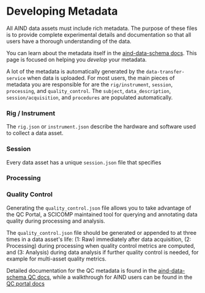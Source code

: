 # Developing Metadata

All AIND data assets must include rich metadata. The purpose of these files is to provide complete experimental details and documentation so that all users have a thorough understanding of the data.

You can learn about the metadata itself in the [aind-data-schema docs](https://aind-data-schema.readthedocs.io/en/latest/). This page is focused on helping you *develop* your metadata.

A lot of the metadata is automatically generated by the `data-transfer-service` when data is uploaded. For most users, the main pieces of metadata you are responsible for are the `rig/instrument`, `session`, `processing`, and `quality_control`. The `subject`, `data_description`, `session/acquisition`, and `procedures` are populated automatically.

### Rig / Instrument

The `rig.json` or `instrument.json` describe the hardware and software used to collect a data asset. 

### Session

Every data asset has a unique `session.json` file that specifies 

### Processing

### Quality Control

Generating the `quality_control.json` file allows you to take advantage of the QC Portal, a SCICOMP maintained tool for querying and annotating data quality during processing and analysis.

The `quality_control.json` file should be generated or appended to at three times in a data asset's life: (1: Raw) immediately after data acquisition, (2: Processing) during processing when quality control metrics are computed, and (3: Analysis) during data analysis if further quality control is needed, for example for multi-asset quality metrics.

Detailed documentation for the QC metadata is found in the [aind-data-schema QC docs](https://aind-data-schema.readthedocs.io/en/latest/quality_control.html), while a walkthrough for AIND users can be found in the [QC portal docs](https://github.com/AllenNeuralDynamics/aind-qc-portal?tab=readme-ov-file#qc-portal)